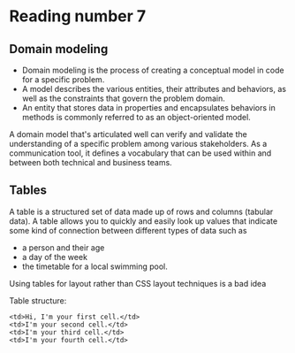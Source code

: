 # Reading number 7
## Domain modeling

* Domain modeling is the process of creating a conceptual model in code for a specific problem. 
* A model describes the various entities, their attributes and behaviors, as well as the constraints that govern the problem domain.
* An entity that stores data in properties and encapsulates behaviors in methods is commonly referred to as an object-oriented model.

A domain model that's articulated well can verify and validate the understanding of a specific problem among various stakeholders. As a communication tool, it defines a vocabulary that can be used within and between both technical and business teams.

## Tables

A table is a structured set of data made up of rows and columns (tabular data). A table allows you to quickly and easily look up values that indicate some kind of connection between different types of data such as
* a person and their age
* a day of the week
* the timetable for a local swimming pool.

Using tables for layout rather than CSS layout techniques is a bad idea

Table structure: 
 ```
<td>Hi, I'm your first cell.</td>
<td>I'm your second cell.</td>
<td>I'm your third cell.</td>
<td>I'm your fourth cell.</td>
```
